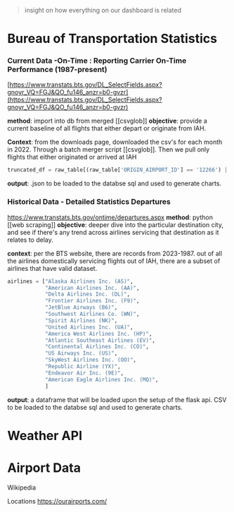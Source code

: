 > insight on how everything on our dashboard is related 

# Bureau of Transportation Statistics

### Current Data -On-Time : Reporting Carrier On-Time Performance (1987-present)
[https://www.transtats.bts.gov/DL_SelectFields.aspx?gnoyr_VQ=FGJ&QO_fu146_anzr=b0-gvzr](https://www.transtats.bts.gov/DL_SelectFields.aspx?gnoyr_VQ=FGJ&QO_fu146_anzr=b0-gvzr)

**method**: import into db from merged [[csvglob]]
**objective**: provide a current baseline of all flights that either depart or originate from IAH. 

**Context**: from the downloads page, downloaded the csv's for each month in 2022. Through a batch merger script [[csvglob]]. Then we pull only flights that either originated or arrived at IAH
```python 
truncated_df = raw_table[(raw_table['ORIGIN_AIRPORT_ID'] == '12266') | (raw_table['DEST_AIRPORT_ID'] == '12266')]
```

**output**: .json to be loaded to the databse sql and used to generate charts. 

### Historical Data - Detailed Statistics Departures
https://www.transtats.bts.gov/ontime/departures.aspx 
**method**: python [[web scraping]]
**objective**: deeper dive into the particular destination city, and see if there's any trend across airlines servicing that destination as it relates to delay. 

**context**: per the BTS website, there are records from 2023-1987. out of all the airlines domestically servicing flights out of IAH, there are a subset of airlines that have valid dataset. 

``` python
airlines = ["Alaska Airlines Inc. (AS)",
            "American Airlines Inc. (AA)",
            "Delta Airlines Inc. (DL)",
            "Frontier Airlines Inc. (F9)",
            "JetBlue Airways (B6)",
            "Southwest Airlines Co. (WN)",
            "Spirit Airlines (NK)",
            "United Airlines Inc. (UA)",
            "America West Airlines Inc. (HP)",
            "Atlantic Southeast Airlines (EV)",
            "Continental Airlines Inc. (CO)",
            "US Airways Inc. (US)",
            "SkyWest Airlines Inc. (OO)",
            "Republic Airline (YX)",
            "Endeavor Air Inc. (9E)",
            "American Eagle Airlines Inc. (MQ)",
            ]
```

**output**: a dataframe that will be loaded upon the setup of the flask api. CSV to be loaded to the databse sql and used to generate charts. 


# Weather API 



# Airport Data 

Wikipedia 

Locations 
https://ourairports.com/


